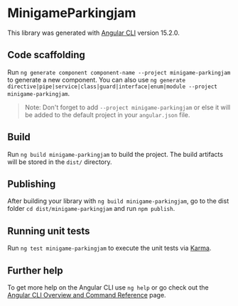 # MinigameParkingjam

This library was generated with [Angular CLI](https://github.com/angular/angular-cli) version 15.2.0.

## Code scaffolding

Run `ng generate component component-name --project minigame-parkingjam` to generate a new component. You can also use `ng generate directive|pipe|service|class|guard|interface|enum|module --project minigame-parkingjam`.
> Note: Don't forget to add `--project minigame-parkingjam` or else it will be added to the default project in your `angular.json` file. 

## Build

Run `ng build minigame-parkingjam` to build the project. The build artifacts will be stored in the `dist/` directory.

## Publishing

After building your library with `ng build minigame-parkingjam`, go to the dist folder `cd dist/minigame-parkingjam` and run `npm publish`.

## Running unit tests

Run `ng test minigame-parkingjam` to execute the unit tests via [Karma](https://karma-runner.github.io).

## Further help

To get more help on the Angular CLI use `ng help` or go check out the [Angular CLI Overview and Command Reference](https://angular.io/cli) page.
